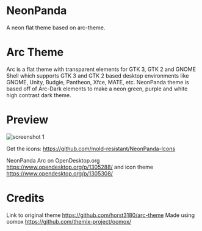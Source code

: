 # NeonPanda
A neon flat theme based on arc-theme.

# Arc Theme

Arc is a flat theme with transparent elements for GTK 3, GTK 2 and GNOME Shell which supports GTK 3 and GTK 2 based desktop environments like GNOME, Unity, Budgie, Pantheon, Xfce, MATE, etc. NeonPanda theme is based off of Arc-Dark elements to make a neon green, purple and white high contrast dark theme.

# Preview
![screenshot 1][ss]

[ss]: https://i.imgur.com/Zb2kbl3.png "NeonPanda theme"

Get the icons: https://github.com/mold-resistant/NeonPanda-Icons

NeonPanda Arc on OpenDesktop.org https://www.opendesktop.org/p/1305288/ and icon theme https://www.opendesktop.org/p/1305308/
 
# Credits

Link to original theme https://github.com/horst3180/arc-theme
Made using oomox https://github.com/themix-project/oomox/
